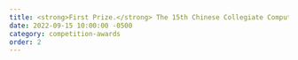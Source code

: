 ```yaml
---
title: <strong>First Prize.</strong> The 15th Chinese Collegiate Computing Competition National Finals (4C'2022)
date: 2022-09-15 10:00:00 -0500
category: competition-awards
order: 2
---
```


